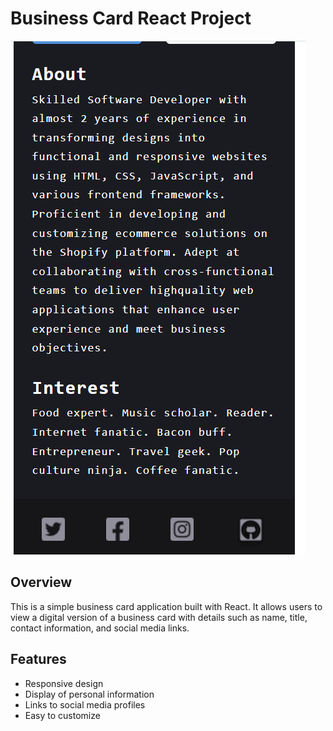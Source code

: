 # Business Card React Project

![Business Card Preview](https://github.com/SharookMohamed/business-Card--using-react/blob/master/assets/card-img2.png?raw=true)

## Overview

This is a simple business card application built with React. It allows users to view a digital version of a business card with details such as name, title, contact information, and social media links.

## Features

- Responsive design
- Display of personal information
- Links to social media profiles
- Easy to customize

